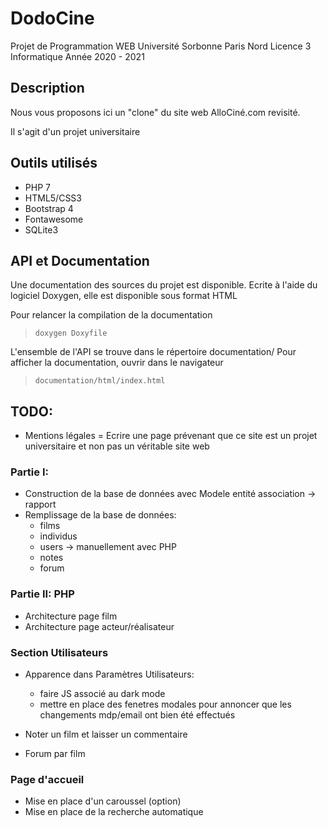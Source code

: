 # DodoCine

Projet de Programmation WEB 
Université Sorbonne Paris Nord 
Licence 3 Informatique
Année 2020 - 2021

## Description

Nous vous proposons ici un "clone" du site web AlloCiné.com revisité. 

Il s'agit d'un projet universitaire

## Outils utilisés

* PHP 7
* HTML5/CSS3
* Bootstrap 4
* Fontawesome
* SQLite3

## API et Documentation

Une documentation des sources du projet est disponible. Ecrite à l'aide du logiciel Doxygen, elle est disponible sous format HTML

Pour relancer la compilation de la documentation
> ```doxygen Doxyfile```


L'ensemble de l'API se trouve dans le répertoire documentation/
Pour afficher la documentation, ouvrir dans le navigateur
> ```documentation/html/index.html```

## TODO:

* Mentions légales = Ecrire une page prévenant que ce site est un projet universitaire et non pas un véritable site web

### Partie I:
* Construction de la base de données avec Modele entité association -> rapport
* Remplissage de la base de données:
	* films
	* individus
	* users -> manuellement avec PHP
	* notes 
	* forum

### Partie II: PHP
* Architecture page film
* Architecture page acteur/réalisateur


### Section Utilisateurs

* Apparence dans Paramètres Utilisateurs:
	* faire JS associé au dark mode
	* mettre en place des fenetres modales pour annoncer que les changements mdp/email ont bien été effectués

* Noter un film et laisser un commentaire
* Forum par film

### Page d'accueil
* Mise en place d'un caroussel (option)
* Mise en place de la recherche automatique




